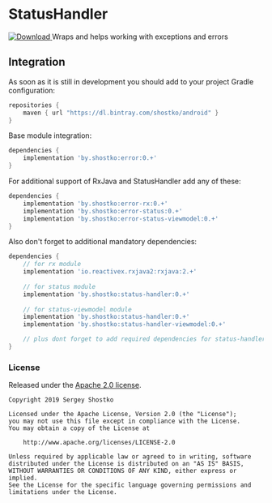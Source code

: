 # StatusHandler

[ ![Download](https://api.bintray.com/packages/shostko/android/error/images/download.svg) ](https://bintray.com/shostko/android/error/_latestVersion)
Wraps and helps working with exceptions and errors

## Integration

As soon as it is still in development you should add to your project Gradle configuration:

```gradle
repositories {
    maven { url "https://dl.bintray.com/shostko/android" }
}
```

Base module integration:
```gradle
dependencies {
    implementation 'by.shostko:error:0.+'
}
```

For additional support of RxJava and StatusHandler add any of these:
```gradle
dependencies {
    implementation 'by.shostko:error-rx:0.+'
    implementation 'by.shostko:error-status:0.+'
    implementation 'by.shostko:error-status-viewmodel:0.+'
}
```

Also don't forget to additional mandatory dependencies:
```gradle
dependencies {
    // for rx module
    implementation 'io.reactivex.rxjava2:rxjava:2.+' 
    
    // for status module
    implementation 'by.shostko:status-handler:0.+'
    
    // for status-viewmodel module
    implementation 'by.shostko:status-handler:0.+'
    implementation 'by.shostko:status-handler-viewmodel:0.+'

    // plus dont forget to add required dependencies for status-handler library itself
}
```

### License

Released under the [Apache 2.0 license](LICENSE).

```
Copyright 2019 Sergey Shostko

Licensed under the Apache License, Version 2.0 (the "License");
you may not use this file except in compliance with the License.
You may obtain a copy of the License at

    http://www.apache.org/licenses/LICENSE-2.0

Unless required by applicable law or agreed to in writing, software
distributed under the License is distributed on an "AS IS" BASIS,
WITHOUT WARRANTIES OR CONDITIONS OF ANY KIND, either express or implied.
See the License for the specific language governing permissions and
limitations under the License.
```

